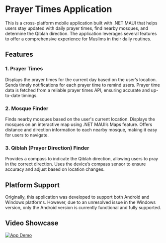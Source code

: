 # Prayer Times Application
This is a cross-platform mobile application built with .NET MAUI that helps users stay updated with daily prayer times, find nearby mosques, and determine the Qiblah direction. The application leverages several features to offer a comprehensive experience for Muslims in their daily routines.

## Features
### 1. Prayer Times
Displays the prayer times for the current day based on the user’s location.
Sends timely notifications for each prayer time to remind users.
Prayer time data is fetched from a reliable prayer times API, ensuring accurate and up-to-date timings.
### 2. Mosque Finder
Finds nearby mosques based on the user's current location.
Displays the mosques on an interactive map using .NET MAUI’s Maps feature.
Offers distance and direction information to each nearby mosque, making it easy for users to navigate.
### 3. Qiblah (Prayer Direction) Finder
Provides a compass to indicate the Qiblah direction, allowing users to pray in the correct direction.
Uses the device’s compass sensor to ensure accuracy and adjust based on location changes.

## Platform Support
Originally, this application was developed to support both Android and Windows platforms. However, due to an unresolved issue in the Windows version, only the Android version is currently functional and fully supported.


## Video Showcase
[![App Demo](https://img.youtube.com/vi/j67lwCUmKk4/0.jpg)](https://youtu.be/j67lwCUmKk4)



